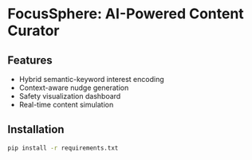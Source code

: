 # FocusSphere: AI-Powered Content Curator

## Features
- Hybrid semantic-keyword interest encoding
- Context-aware nudge generation
- Safety visualization dashboard
- Real-time content simulation

## Installation
```bash
pip install -r requirements.txt
